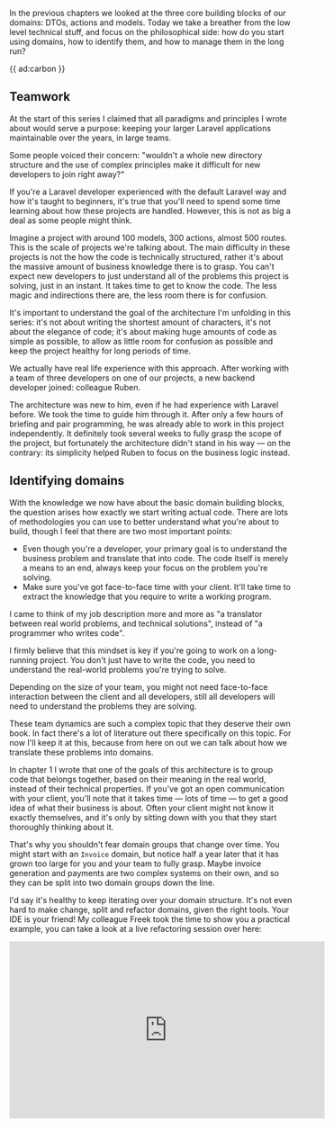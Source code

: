 In the previous chapters we looked at the three core building blocks of our domains: DTOs, actions and models. Today we take a breather from the low level technical stuff, and focus on the philosophical side: how do you start using domains, how to identify them, and how to manage them in the long run?

{{ ad:carbon }}

## Teamwork

At the start of this series I claimed that all paradigms and principles I wrote about would serve a purpose: keeping your larger Laravel applications maintainable over the years, in large teams.

Some people voiced their concern: "wouldn't a whole new directory structure and the use of complex principles make it difficult for new developers to join right away?"

If you're a Laravel developer experienced with the default Laravel way and how it's taught to beginners, it's true that you'll need to spend some time learning about how these projects are handled. However, this is not as big a deal as some people might think. 

Imagine a project with around 100 models, 300 actions, almost 500 routes. This is the scale of projects we're talking about. The main difficulty in these projects is not the how the code is technically structured, rather it's about the massive amount of business knowledge there is to grasp. You can't expect new developers to just understand all of the problems this project is solving, just in an instant. It takes time to get to know the code. The less magic and indirections there are, the less room there is for confusion.

It's important to understand the goal of the architecture I'm unfolding in this series: it's not about writing the shortest amount of characters, it's not about the elegance of code; it's about making huge amounts of code as simple as possible, to allow as little room for confusion as possible and keep the project healthy for long periods of time.

We actually have real life experience with this approach. After working with a team of three developers on one of our projects, a new backend developer joined: colleague Ruben.

The architecture was new to him, even if he had experience with Laravel before. We took the time to guide him through it. After only a few hours of briefing and pair programming, he was already able to work in this project independently. It definitely took several weeks to fully grasp the scope of the project, but fortunately the architecture didn't stand in his way — on the contrary: its simplicity helped Ruben to focus on the business logic instead.

## Identifying domains

With the knowledge we now have about the basic domain building blocks, the question arises how exactly we start writing actual code. There are lots of methodologies you can use to better understand what you're about to build, though I feel that there are two most important points:

- Even though you're a developer, your primary goal is to understand the business problem and translate that into code. The code itself is merely a means to an end, always keep your focus on the problem you're solving.
- Make sure you've got face-to-face time with your client. It'll take time to extract the knowledge that you require to write a working program.

I came to think of my job description more and more as "a translator between real world problems, and technical solutions", instead of "a programmer who writes code".

I firmly believe that this mindset is key if you're going to work on a long-running project. You don't just have to write the code, you need to understand the real-world problems you're trying to solve.

Depending on the size of your team, you might not need face-to-face interaction between the client and all developers, still all developers will need to understand the problems they are solving. 

These team dynamics are such a complex topic that they deserve their own book. In fact there's a lot of literature out there specifically on this topic. For now I'll keep it at this, because from here on out we can talk about how we translate these problems into domains.

In chapter 1 I wrote that one of the goals of this architecture is to group code that belongs together, based on their meaning in the real world, instead of their technical properties. If you've got an open communication with your client, you'll note that it takes time — lots of time — to get a good idea of what their business is about. Often your client might not know it exactly themselves, and it's only by sitting down with you that they start thoroughly thinking about it.

That's why you shouldn't fear domain groups that change over time. You might start with an `Invoice` domain, but notice half a year later that it has grown too large for you and your team to fully grasp. Maybe invoice generation and payments are two complex systems on their own, and so they can be split into two domain groups down the line.

I'd say it's healthy to keep iterating over your domain structure. It's not even hard to make change, split and refactor domains, given the right tools. Your IDE is your friend! My colleague Freek took the time to show you a practical example, you can take a look at a live refactoring session over here:

<p>
<iframe width="560" height="315" src="https://www.youtube.com/embed/yPiMzw-lLF8" frameborder="0" allow="accelerometer; autoplay; encrypted-media; gyroscope; picture-in-picture" allowfullscreen></iframe>
</p>
